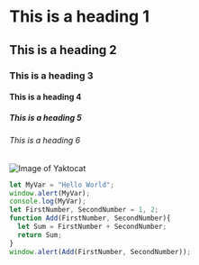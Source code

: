 # This is a heading 1
## This is a heading 2
### This is a heading 3
#### This is a heading 4
##### This is a heading 5
###### This is a heading 6

![Image of Yaktocat](https://octodex.github.com/images/yaktocat.png)

``` javascript
let MyVar = "Hello World";
window.alert(MyVar);
console.log(MyVar);
let FirstNumber, SecondNumber = 1, 2;
function Add(FirstNumber, SecondNumber){
  let Sum = FirstNumber + SecondNumber;
  return Sum;
}
window.alert(Add(FirstNumber, SecondNumber));
```
